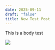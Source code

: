 ```yaml
---
date: 2025-09-11
draft: "false"
title: New Test Post
---
```

This is a body test

![](/media/carwash.jpg)